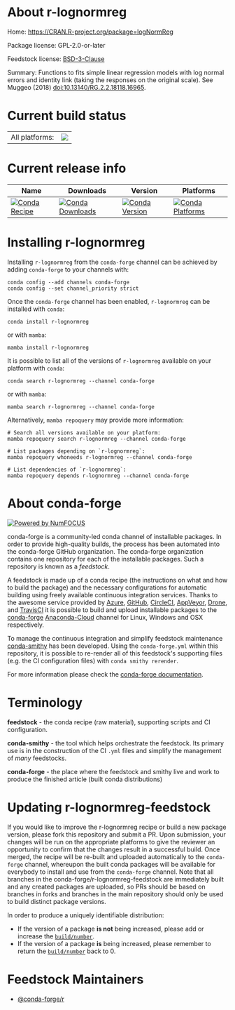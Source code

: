 About r-lognormreg
==================

Home: https://CRAN.R-project.org/package=logNormReg

Package license: GPL-2.0-or-later

Feedstock license: [BSD-3-Clause](https://github.com/conda-forge/r-lognormreg-feedstock/blob/main/LICENSE.txt)

Summary: Functions to fits simple linear regression models with log normal errors and identity link (taking the responses on the original scale). See Muggeo (2018) <doi:10.13140/RG.2.2.18118.16965>.

Current build status
====================


<table><tr><td>All platforms:</td>
    <td>
      <a href="https://dev.azure.com/conda-forge/feedstock-builds/_build/latest?definitionId=11139&branchName=main">
        <img src="https://dev.azure.com/conda-forge/feedstock-builds/_apis/build/status/r-lognormreg-feedstock?branchName=main">
      </a>
    </td>
  </tr>
</table>

Current release info
====================

| Name | Downloads | Version | Platforms |
| --- | --- | --- | --- |
| [![Conda Recipe](https://img.shields.io/badge/recipe-r--lognormreg-green.svg)](https://anaconda.org/conda-forge/r-lognormreg) | [![Conda Downloads](https://img.shields.io/conda/dn/conda-forge/r-lognormreg.svg)](https://anaconda.org/conda-forge/r-lognormreg) | [![Conda Version](https://img.shields.io/conda/vn/conda-forge/r-lognormreg.svg)](https://anaconda.org/conda-forge/r-lognormreg) | [![Conda Platforms](https://img.shields.io/conda/pn/conda-forge/r-lognormreg.svg)](https://anaconda.org/conda-forge/r-lognormreg) |

Installing r-lognormreg
=======================

Installing `r-lognormreg` from the `conda-forge` channel can be achieved by adding `conda-forge` to your channels with:

```
conda config --add channels conda-forge
conda config --set channel_priority strict
```

Once the `conda-forge` channel has been enabled, `r-lognormreg` can be installed with `conda`:

```
conda install r-lognormreg
```

or with `mamba`:

```
mamba install r-lognormreg
```

It is possible to list all of the versions of `r-lognormreg` available on your platform with `conda`:

```
conda search r-lognormreg --channel conda-forge
```

or with `mamba`:

```
mamba search r-lognormreg --channel conda-forge
```

Alternatively, `mamba repoquery` may provide more information:

```
# Search all versions available on your platform:
mamba repoquery search r-lognormreg --channel conda-forge

# List packages depending on `r-lognormreg`:
mamba repoquery whoneeds r-lognormreg --channel conda-forge

# List dependencies of `r-lognormreg`:
mamba repoquery depends r-lognormreg --channel conda-forge
```


About conda-forge
=================

[![Powered by
NumFOCUS](https://img.shields.io/badge/powered%20by-NumFOCUS-orange.svg?style=flat&colorA=E1523D&colorB=007D8A)](https://numfocus.org)

conda-forge is a community-led conda channel of installable packages.
In order to provide high-quality builds, the process has been automated into the
conda-forge GitHub organization. The conda-forge organization contains one repository
for each of the installable packages. Such a repository is known as a *feedstock*.

A feedstock is made up of a conda recipe (the instructions on what and how to build
the package) and the necessary configurations for automatic building using freely
available continuous integration services. Thanks to the awesome service provided by
[Azure](https://azure.microsoft.com/en-us/services/devops/), [GitHub](https://github.com/),
[CircleCI](https://circleci.com/), [AppVeyor](https://www.appveyor.com/),
[Drone](https://cloud.drone.io/welcome), and [TravisCI](https://travis-ci.com/)
it is possible to build and upload installable packages to the
[conda-forge](https://anaconda.org/conda-forge) [Anaconda-Cloud](https://anaconda.org/)
channel for Linux, Windows and OSX respectively.

To manage the continuous integration and simplify feedstock maintenance
[conda-smithy](https://github.com/conda-forge/conda-smithy) has been developed.
Using the ``conda-forge.yml`` within this repository, it is possible to re-render all of
this feedstock's supporting files (e.g. the CI configuration files) with ``conda smithy rerender``.

For more information please check the [conda-forge documentation](https://conda-forge.org/docs/).

Terminology
===========

**feedstock** - the conda recipe (raw material), supporting scripts and CI configuration.

**conda-smithy** - the tool which helps orchestrate the feedstock.
                   Its primary use is in the construction of the CI ``.yml`` files
                   and simplify the management of *many* feedstocks.

**conda-forge** - the place where the feedstock and smithy live and work to
                  produce the finished article (built conda distributions)


Updating r-lognormreg-feedstock
===============================

If you would like to improve the r-lognormreg recipe or build a new
package version, please fork this repository and submit a PR. Upon submission,
your changes will be run on the appropriate platforms to give the reviewer an
opportunity to confirm that the changes result in a successful build. Once
merged, the recipe will be re-built and uploaded automatically to the
`conda-forge` channel, whereupon the built conda packages will be available for
everybody to install and use from the `conda-forge` channel.
Note that all branches in the conda-forge/r-lognormreg-feedstock are
immediately built and any created packages are uploaded, so PRs should be based
on branches in forks and branches in the main repository should only be used to
build distinct package versions.

In order to produce a uniquely identifiable distribution:
 * If the version of a package **is not** being increased, please add or increase
   the [``build/number``](https://docs.conda.io/projects/conda-build/en/latest/resources/define-metadata.html#build-number-and-string).
 * If the version of a package **is** being increased, please remember to return
   the [``build/number``](https://docs.conda.io/projects/conda-build/en/latest/resources/define-metadata.html#build-number-and-string)
   back to 0.

Feedstock Maintainers
=====================

* [@conda-forge/r](https://github.com/conda-forge/r/)

